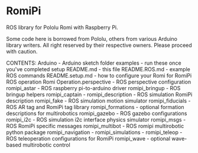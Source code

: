 # RomiPi
ROS library for Pololu Romi with Raspberry Pi.

Some code here is borrowed from Pololu, others from various Arduino library writers. All right reserved by their respective owners. Please proceed with caution.

CONTENTS:
Arduino				- Arduino sketch folder
examples			- run these once you've completed setup
README.md			- this file
README.ROS.md			- example ROS commands
README.setup.md			- how to configure your Romi for RomiPi ROS operation
Romi Operation.perspective 	- ROS perspective configuration
romipi_astar			- ROS raspberry pi-to-arduino driver
romipi_bringup			- ROS bringup helpers
romipi_captain			- 
romipi_description		- ROS simulation RomiPi description
romipi_fake			- ROS simulation motion simulator
romipi_fiducials		- ROS AR tag and RomiPi tag library
romipi_formations		- optional formation descriptions for multirobotics
romipi_gazebo			- ROS gazebo configurations
romipi_i2c			- ROS simulation i2c interface physics simulator
romipi_msgs 			- ROS RomiPi specific messages
romipi_multibot			- ROS romipi multirobotic python package
romipi_navigation		- 
romipi_simulations		-
romipi_teleop			- ROS teleoperation configurations for RomiPi
romipi_wave			- optional wave-based multirobotic control
